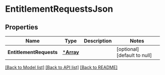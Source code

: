 # EntitlementRequestsJson

## Properties
Name | Type | Description | Notes
------------ | ------------- | ------------- | -------------
**EntitlementRequests** | [***Array**](array.md) |  | [optional] [default to null]

[[Back to Model list]](../README.md#documentation-for-models) [[Back to API list]](../README.md#documentation-for-api-endpoints) [[Back to README]](../README.md)

